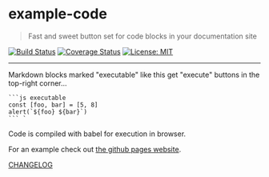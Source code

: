 # example-code

> Fast and sweet button set for code blocks in your documentation site

[![Build Status](https://travis-ci.org/zenflow/example-code.svg?branch=master)](https://travis-ci.org/zenflow/example-code)
[![Coverage Status](https://coveralls.io/repos/github/zenflow/example-code/badge.svg?branch=master)](https://coveralls.io/github/zenflow/example-code?branch=master)
[![License: MIT](https://img.shields.io/badge/License-MIT-yellow.svg)](https://opensource.org/licenses/MIT)

---

Markdown blocks marked "executable" like this get "execute" buttons in the top-right corner...

```
```js executable
const [foo, bar] = [5, 8]
alert(`${foo} ${bar}`)
``` `
```

Code is compiled with babel for execution in browser.

For an example check out [the github pages website](https://zenflow.github.io/example-code/docs/intro.html).

[CHANGELOG](./CHANGELOG.md)
